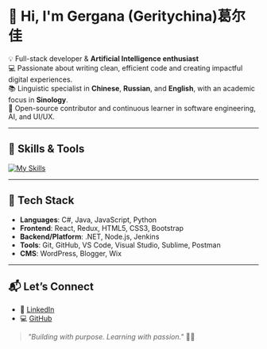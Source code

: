 # 👋 Hi, I'm Gergana (Geritychina)葛尔佳 

💡 Full-stack developer & **Artificial Intelligence enthusiast**  
💻 Passionate about writing clean, efficient code and creating impactful digital experiences.  
📚 Linguistic specialist in **Chinese**, **Russian**, and **English**, with an academic focus in **Sinology**.  
🌱 Open-source contributor and continuous learner in software engineering, AI, and UI/UX.

---

## 🧠 Skills & Tools

[![My Skills](https://skillicons.dev/icons?i=js,html,css,nodejs,bootstrap,cs,dotnet,jenkins,npm,py,postman,react,redux,sublime,visualstudio,vscode,wordpress,git,github,jquery)](https://skillicons.dev)

---

## 🔧 Tech Stack

- **Languages**: C#, Java, JavaScript, Python  
- **Frontend**: React, Redux, HTML5, CSS3, Bootstrap  
- **Backend/Platform**: .NET, Node.js, Jenkins  
- **Tools**: Git, GitHub, VS Code, Visual Studio, Sublime, Postman  
- **CMS**: WordPress, Blogger, Wix

---


## 📬 Let’s Connect

- 🔗 [LinkedIn](https://www.linkedin.com/in/geritychina/)
- 💻 [GitHub](https://github.com/Geritychina)

> _"Building with purpose. Learning with passion."_ 🤖✨





